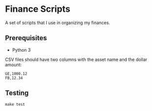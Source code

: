 # Finance Scripts

A set of scripts that I use in organizing my finances.

## Prerequisites

* Python 3

CSV files should have two columns with the asset name and the dollar amount:

```
GE,1000.12
FB,12.34
```

## Testing

```
make test
```
